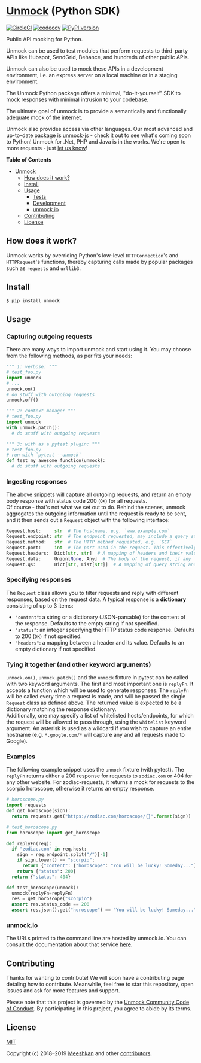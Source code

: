 # [Unmock](https://www.unmock.io/) (Python SDK)

[![CircleCI](https://circleci.com/gh/unmock/unmock-python.svg?style=shield)](https://circleci.com/gh/unmock/unmock-python)
[![codecov](https://codecov.io/gh/unmock/unmock-python/branch/dev/graph/badge.svg)](https://codecov.io/gh/unmock/unmock-python)
[![PyPI version](https://badge.fury.io/py/unmock.svg)](https://badge.fury.io/py/unmock)

Public API mocking for Python.

Unmock can be used to test modules that perform requests to third-party
APIs like Hubspot, SendGrid, Behance, and hundreds of other public APIs.

Unmock can also be used to mock these APIs in a development environment,
i.e. an express server on a local machine or in a staging environment.

The Unmock Python package offers a minimal, "do-it-yourself" SDK to mock responses with minimal intrusion to your codebase.

The ultimate goal of unmock is to provide a semantically and
functionally adequate mock of the internet.

Unmock also provides access via other languages. Our most advanced and up-to-date package is [unmock-js](https://github.com/unmock/unmock-js) - check it out to see what's coming soon to Python!
Unmock for .Net, PHP and Java is in the works. We're open to more requests - just [let us know](mailto:contact@unmock.io)!

**Table of Contents**

<!-- toc -->

- [Unmock](#unmock)
  - [How does it work?](#how-does-it-work)
  - [Install](#install)
  - [Usage](#usage)
    - [Tests](#tests)
    - [Development](#development)
    - [unmock.io](#unmockio)
  - [Contributing](#contributing)
  - [License](#license)

<!-- tocstop -->

## How does it work?

Unmock works by overriding Python's low-level `HTTPConnection`'s and
`HTTPRequest`'s functions, thereby capturing calls
made by popular packages such as `requests` and `urllib3`.

## Install

```sh
$ pip install unmock
```

## Usage

### Capturing outgoing requests

There are many ways to import unmock and start using it. You may choose from the following methods, as per fits your needs:

```python
""" 1: verbose: """
# test_foo.py
import unmock
# ...
unmock.on()
# do stuff with outgoing requests
unmock.off()

""" 2: context manager """
# test_foo.py
import unmock
with unmock.patch():
  # do stuff with outgoing requests

""" 3: with as a pytest plugin: """
# test_foo.py
# run with `pytest --unmock`
def test_my_awesome_function(unmock):
  # do stuff with outgoing requests
```

### Ingesting responses

The above snippets will capture all outgoing requests, and return an empty body response with status code 200 (`OK`) for all requests.  
Of course - that's not what we set out to do. Behind the scenes, unmock aggregates the outgoing information until the request is ready to be sent, and it then sends out a `Request` object with the following interface:

```python
Request.host:     str  # The hostname, e.g. `www.example.com`
Request.endpoint: str  # The endpoint requested, may include a query string, e.g. `/`, or `/foo/?bar=baz`
Request.method:   str  # The HTTP method requested, e.g. `GET`
Request.port:     int  # The port used in the request. This effectively represents HTTP (80), HTTPS (443), or custom port
Request.headers:  Dict[str, str]  # A mapping of headers and their values
Request.data:     Union[None, Any]  # The body of the request, if any
Request.qs:       Dict[str, List[str]]  # A mapping of query string and the values associated with them
```

### Specifying responses

The `Request` class allows you to filter requests and reply with different responses, based on the request data. A typical response is a **dictionary** consisting of up to 3 items:

- `"content"`: a string or a dictionary (JSON-parsable) for the content of the response. Defaults to the empty string if not specified.
- `"status"`: an integer specifying the HTTP status code response. Defaults to 200 (`OK`) if not specified.
- `"headers"`: a mapping between a header and its value. Defaults to an empty dictionary if not specified.

### Tying it together (and other keyword arguments)

`unmock.on()`, `unmock.patch()` and the `unmock` fixture in pytest can be called with two keyword arguments. The first and most important one is `replyFn`. It accepts a function which will be used to generate responses. The `replyFn` will be called every time a request is made, and will be passed the single `Request` class as defined above. The returned value is expected to be a dictionary matching the response dictionary.  
Additionally, one may specify a list of whitelisted hosts/endpoints, for which the request will be allowed to pass through, using the `whitelist` keyword argument. An asterisk is used as a wildcard if you wish to capture an entire hostname (e.g. `*.google.com/*` will capture any and all requests made to Google).

### Examples

The following example snippet uses the `unmock` fixture (with pytest). The `replyFn` returns either a 200 response for requests to `zodiac.com` or 404 for any other website. For zodiac-requests, it returns a mock for requests to the scorpio horoscope, otherwise it returns an empty response.

```python
# horoscope.py
import requests
def get_horoscope(sign):
  return requests.get("https://zodiac.com/horoscope/{}".format(sign))

# test_horoscope.py
from horoscope import get_horoscope

def replyFn(req):
  if "zodiac.com" in req.host:
    sign = req.endpoint.split("/")[-1]
    if sign.lower() == "scorpio":
      return {"content": {"horoscope": "You will be lucky! Someday..."}, "status": 200 }
    return {"status": 200}
  return {"status": 404}

def test_horoscope(unmock):
  unmock(replyFn=replyFn)
  res = get_horoscope("scorpio")
  assert res.status_code == 200
  assert res.json().get("horoscope") == "You will be lucky! Someday..."
```

### unmock.io

The URLs printed to the command line are hosted by unmock.io. You can
consult the documentation about that service
[here](https://www.unmock.io/docs).

## Contributing

Thanks for wanting to contribute! We will soon have a contributing page
detaling how to contribute. Meanwhile, feel free to star this repository, open issues
and ask for more features and support.

Please note that this project is governed by the [Unmock Community Code of Conduct](https://github.com/unmock/code-of-conduct). By participating in this project, you agree to abide by its terms.

## License

[MIT](LICENSE)

Copyright (c) 2018–2019 [Meeshkan](http://meeshkan.com) and other
[contributors](https://github.com/unmock/unmock/graphs/contributors).
